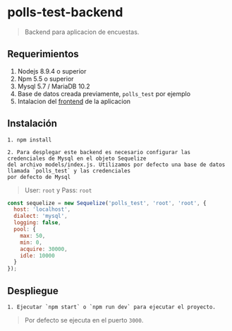 # polls-test-backend
> Backend para aplicacion de encuestas.



## Requerimientos

1. Nodejs 8.9.4 o superior
2. Npm 5.5 o superior
3. Mysql 5.7 / MariaDB 10.2
4. Base de datos creada previamente, `polls_test` por ejemplo
5. Intalacion del [frontend](https://github.com/julian21olarte/polls-test-frontend) de la aplicacion

## Instalación
```
1. npm install
```
```
2. Para desplegar este backend es necesario configurar las credenciales de Mysql en el objeto Sequelize 
del archivo models/index.js. Utilizamos por defecto una base de datos llamada `polls_test` y las credenciales 
por defecto de Mysql
```
> User: `root` y Pass: `root`

``` javascript
const sequelize = new Sequelize('polls_test', 'root', 'root', {
  host: 'localhost',
  dialect: 'mysql',
  logging: false,
  pool: {
    max: 50,
    min: 0,
    acquire: 30000,
    idle: 10000
  }
});
```

## Despliegue

```
1. Ejecutar `npm start` o `npm run dev` para ejecutar el proyecto.
```
> Por defecto se ejecuta en el puerto `3000`.

